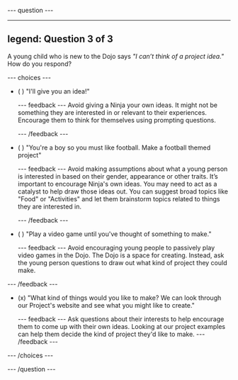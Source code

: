 
--- question ---

---
legend: Question 3 of 3
---

A young child who is new to the Dojo says *"I can’t think of a project idea."* How do you respond?

--- choices ---

- ( ) "I'll give you an idea!"


  --- feedback ---
Avoid giving a Ninja your own ideas. It might not be something they are interested in or relevant to their experiences. Encourage them to think for themselves using prompting questions.

  --- /feedback ---

- ( ) "You're a boy so you must like football. Make a football themed project"


  --- feedback ---
Avoid making assumptions about what a young person is interested in based on their gender, appearance or other traits. It’s important to encourage Ninja's own ideas. You may need to act as a catalyst to help draw those ideas out. You can suggest broad topics like "Food" or "Activities" and let them brainstorm topics related to things they are interested in.

  --- /feedback ---

- ( ) "Play a video game until you've thought of something to make."


  --- feedback ---
Avoid encouraging young people to passively play video games in the Dojo. The Dojo is a space for creating. Instead, ask the young person questions to draw out what kind of project they could make.

--- /feedback ---

- (x) "What kind of things would you like to make? We can look through our Project's website and see what you might like to create."


  --- feedback ---
Ask questions about their interests to help encourage them to come up with their own ideas. Looking at our project examples can help them decide the kind of project they'd like to make.
  --- /feedback ---


--- /choices ---

--- /question ---
